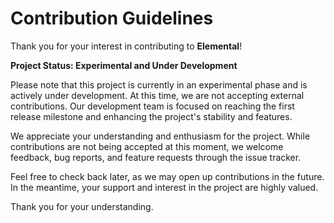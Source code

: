 # Contribution Guidelines

Thank you for your interest in contributing to **Elemental**!

**Project Status: Experimental and Under Development**

Please note that this project is currently in an experimental phase and is actively under development.
At this time, we are not accepting external contributions. Our development team is focused on reaching
the first release milestone and enhancing the project's stability and features.

We appreciate your understanding and enthusiasm for the project. While contributions are not being accepted
at this moment, we welcome feedback, bug reports, and feature requests through the issue tracker.

Feel free to check back later, as we may open up contributions in the future. In the meantime, your support
and interest in the project are highly valued.

Thank you for your understanding.
